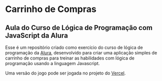 # Carrinho de Compras

## Aula do Curso de Lógica de Programação com JavaScript da Alura

Esse é um repositório criado como exercício do curso de lógica de programação da [Alura](https://www.alura.com.br/), desenvolvido para criar uma aplicação simples de carrinho de compras para treinar as habilidades com lógica de programação usando a linguagem Javascript.

Uma versão do jogo pode ser jogada no projeto do [Vercel](https://carrinho-compras-beige-psi.vercel.app/).
